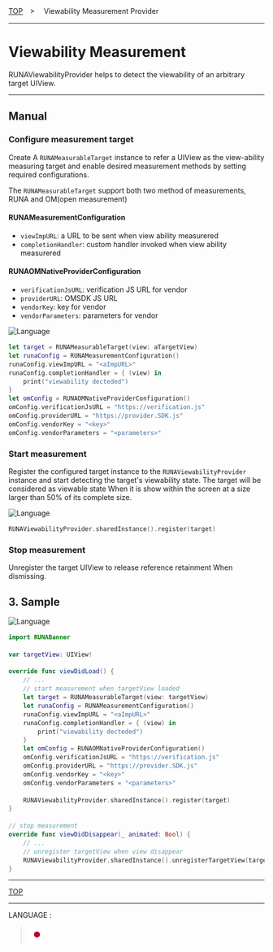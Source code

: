 [TOP](/README.md#top)　>　 Viewability Measurement Provider

---

# Viewability Measurement

RUNAViewabilityProvider helps to detect the viewability of an arbitrary target UIView.

---

## Manual

### Configure measurement target
Create A `RUNAMeasurableTarget` instance to refer a UIView as the view-ability measuring target 
and enable desired measurement methods by setting required configurations.

The `RUNAMeasurableTarget` support both two method of measurements, RUNA and OM(open measurement)

#### RUNAMeasurementConfiguration
- `viewImpURL`: a URL to be sent when view ability measurered
- `completionHandler`: custom handler invoked when view ability measurered

#### RUNAOMNativeProviderConfiguration
- `verificationJsURL`: verification JS URL for vendor
- `providerURL`: OMSDK JS URL
- `vendorKey`: key for vendor
- `vendorParameters`: parameters for vendor

![Language](http://img.shields.io/badge/language-Swift-red.svg?style=flat)

```Swift
let target = RUNAMeasurableTarget(view: aTargetView)
let runaConfig = RUNAMeasurementConfiguration()
runaConfig.viewImpURL = "<aImpURL>"
runaConfig.completionHandler = { (view) in
    print("viewability decteded")
}
let omConfig = RUNAOMNativeProviderConfiguration()
omConfig.verificationJsURL = "https://verification.js"
omConfig.providerURL = "https://provider.SDK.js"
omConfig.vendorKey = "<key>"
omConfig.vendorParameters = "<parameters>"

```

### Start measurement
Register the configured target instance to the `RUNAViewabilityProvider` instance and start detecting the target's viewability state.
The target will be considered as viewable state When it is show within the screen at a size larger than 50% of its complete size.

![Language](http://img.shields.io/badge/language-Swift-red.svg?style=flat)

```Swift
RUNAViewabilityProvider.sharedInstance().register(target)
```

### Stop measurement
Unregister the target UIView to release reference retainment When dismissing.

## 3. Sample

![Language](http://img.shields.io/badge/language-Swift-red.svg?style=flat)

```Swift
import RUNABanner

var targetView: UIView!

override func viewDidLoad() {
    // ...
    // start measurement when targetView loaded
    let target = RUNAMeasurableTarget(view: targetView)
    let runaConfig = RUNAMeasurementConfiguration()
    runaConfig.viewImpURL = "<aImpURL>"
    runaConfig.completionHandler = { (view) in
        print("viewability decteded")
    }
    let omConfig = RUNAOMNativeProviderConfiguration()
    omConfig.verificationJsURL = "https://verification.js"
    omConfig.providerURL = "https://provider.SDK.js"
    omConfig.vendorKey = "<key>"
    omConfig.vendorParameters = "<parameters>"

    RUNAViewabilityProvider.sharedInstance().register(target)
}

// stop measurement
override func viewDidDisappear(_ animated: Bool) {
    // ...
    // unregister targetView when view disappear
    RUNAViewabilityProvider.sharedInstance().unregisterTargetView(targetView)
}
```

---

[TOP](/README.md#top)

---

LANGUAGE :

> [![ja](/doc/lang/ja.png)](/doc/ja/measurement/README.md)
